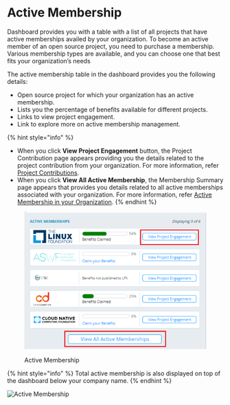 # Active Membership

Dashboard provides you with a table with a list of all projects that have active memberships availed by your organization. To become an active member of an open source project, you need to purchase a membership. Various membership types are available, and you can choose one that best fits your organization’s needs

The active membership table in the dashboard provides you the following details:

* Open source project for which your organization has an active membership.
* Lists you the percentage of benefits available for different projects.
* Links to view project engagement.
* Link to explore more on active membership management.

{% hint style="info" %}
* When you click **View Project Engagement** button, the Project Contribution page appears providing you the details related to the project contribution from your organization. For more information, refer [Project Contributions](https://docs.linuxfoundation.org/lfx/organization-dashboard-pre-release/projects/project-contributions).
* When you click **View All Active Membership**, the Membership Summary page appears that provides you details related to all active memberships associated with your organization. For more information, refer [Active Membership in your Organization](https://docs.linuxfoundation.org/lfx/organization-dashboard/membership).
{% endhint %}

<figure><img src="../../.gitbook/assets/Active Membership.png" alt=""><figcaption><p>Active Membership</p></figcaption></figure>

{% hint style="info" %}
Total active membership is also displayed on top of the dashboard below your company name.
{% endhint %}

![Active Membership](https://files.gitbook.com/v0/b/gitbook-28427.appspot.com/o/assets%2F-MgAESFs0H7zYsmTgcOZ%2F-MgeehhMfE0GpXz9abFJ%2F-MgegsnaK7UFzsepu\_ah%2FTop.png?alt=media\&token=6cd6ee17-26eb-433a-88b3-7a6795a6d832)
